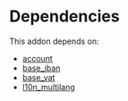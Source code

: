 # Dependencies

This addon depends on:

- [account](../../../../../oca-ocb-accounting/odoo-bringout-oca-ocb-account)
- [base_iban](../../../../../oca-ocb-core/odoo-bringout-oca-ocb-base_iban)
- [base_vat](../../../../../oca-ocb-core/odoo-bringout-oca-ocb-base_vat)
- [l10n_multilang](../../../../../oca-ocb-l10n_me-africa/odoo-bringout-oca-ocb-l10n_multilang)
